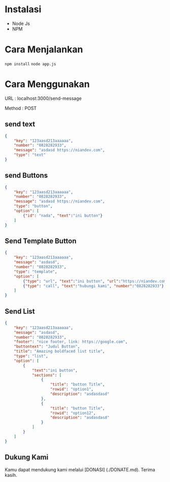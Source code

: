 # Instalasi
- Node Js
- NPM

# Cara Menjalankan

``` npm install ```
``` node app.js ```

# Cara Menggunakan

URL : localhost:3000/send-message

Method : POST

## send text
```json
{
	"key": "123aasd213aaaaaa",
	"number": "0828282933",
	"message": "asdasd https://niandev.com",
	"type": "text"
}
```

## send Buttons
```json
{
	"key": "123aasd213aaaaaa",
	"number": "0828282933",
	"message": "asdasd https://niandev.com",
	"type": "button",
	"option": [
		{"id": "nada", "text":"ini button"}
	]
}
````

## Send Template Button
```json
{
	"key": "123aasd213aaaaaa",
	"message": "asdasd",
	"number": "0828282933",
	"type": "template",
	"option": [
		{"type": "url", "text":"ini button", "url":"https://niandev.com"},
		{"type": "call", "text":"hubungi kami", "number":"0828282933"}
	]
}
```

## Send List
```json
{
	"key": "123aasd213aaaaaa",
	"message": "asdasd",
	"number": "0828282933",
	"footer": "nice footer, link: https://google.com",
	"buttontext": "Judul Button",
	"title": "Amazing boldfaced list title",
	"type": "list",
	"option": [
		{
			"text":"ini button",
			"sections": [
				{
					"title": "button Title",
					"rowid": "option1",
					"description": "asdasdasd"
				},
				{
					"title": "button Title",
					"rowid": "option12",
					"description": "asdasdasd"
				}
			]
		}
	]
}
```

## Dukung Kami
Kamu dapat mendukung kami melalui [DONASI] (./DONATE.md). Terima kasih.
